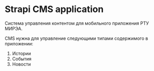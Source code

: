# Strapi CMS application

Система управления контентом для мобильного приложения РТУ МИРЭА.

CMS нужна для управление следующими типами содержимого в приложении:
1. Истории
2. События
3. Новости
